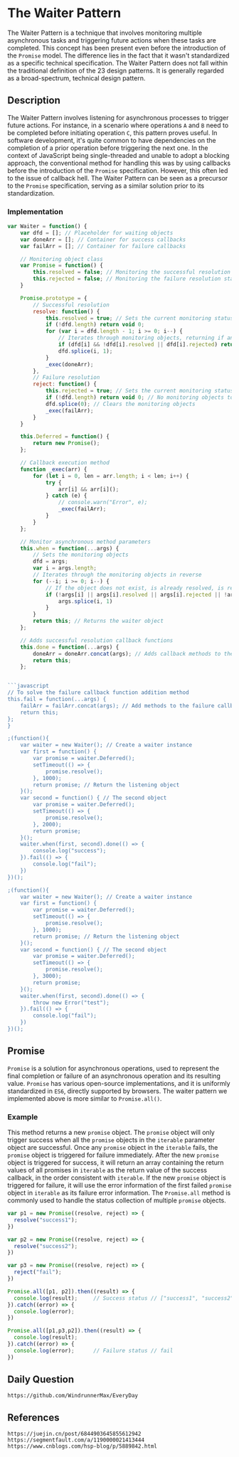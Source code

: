 # The Waiter Pattern

The Waiter Pattern is a technique that involves monitoring multiple asynchronous tasks and triggering future actions when these tasks are completed. This concept has been present even before the introduction of the `Promise` model. The difference lies in the fact that it wasn't standardized as a specific technical specification. The Waiter Pattern does not fall within the traditional definition of the 23 design patterns. It is generally regarded as a broad-spectrum, technical design pattern.

## Description
The Waiter Pattern involves listening for asynchronous processes to trigger future actions. For instance, in a scenario where operations `A` and `B` need to be completed before initiating operation `C`, this pattern proves useful. In software development, it's quite common to have dependencies on the completion of a prior operation before triggering the next one. In the context of JavaScript being single-threaded and unable to adopt a blocking approach, the conventional method for handling this was by using callbacks before the introduction of the `Promise` specification. However, this often led to the issue of callback hell. The Waiter Pattern can be seen as a precursor to the `Promise` specification, serving as a similar solution prior to its standardization.

### Implementation

```javascript
var Waiter = function() {
    var dfd = []; // Placeholder for waiting objects
    var doneArr = []; // Container for success callbacks
    var failArr = []; // Container for failure callbacks

    // Monitoring object class
    var Promise = function() {
        this.resolved = false; // Monitoring the successful resolution status of an object
        this.rejected = false; // Monitoring the failure resolution status of an object
    }

    Promise.prototype = {
        // Successful resolution
        resolve: function() {
            this.resolved = true; // Sets the current monitoring status to successful
            if (!dfd.length) return void 0;
            for (var i = dfd.length - 1; i >= 0; i--) {
                // Iterates through monitoring objects, returning if any of them are not resolved or are rejected
                if (dfd[i] && !dfd[i].resolved || dfd[i].rejected) return void 0;
                dfd.splice(i, 1);
            }
            _exec(doneArr);
        },
        // Failure resolution
        reject: function() {
            this.rejected = true; // Sets the current monitoring status to failed
            if (!dfd.length) return void 0; // No monitoring objects to cancel
            dfd.splice(0); // Clears the monitoring objects
            _exec(failArr);
        }
    }

    this.Deferred = function() {
        return new Promise();
    };

    // Callback execution method
    function _exec(arr) {
        for (let i = 0, len = arr.length; i < len; i++) {
            try {
                arr[i] && arr[i]();
            } catch (e) {
                // console.warn("Error", e);
                _exec(failArr);
            }
        }
    };

    // Monitor asynchronous method parameters
    this.when = function(...args) {
        // Sets the monitoring objects
        dfd = args;
        var i = args.length;
        // Iterates through the monitoring objects in reverse
        for (--i; i >= 0; i--) {
            // If the object does not exist, is already resolved, is rejected, or is not an instance of Promise
            if (!args[i] || args[i].resolved || args[i].rejected || !args[i] instanceof Promise) {
                args.splice(i, 1)
            }
        }
        return this; // Returns the waiter object
    };

    // Adds successful resolution callback functions
    this.done = function(...args) {
        doneArr = doneArr.concat(args); // Adds callback methods to the success callback function container
        return this;
    };


```javascript
// To solve the failure callback function addition method
this.fail = function(...args) {
    failArr = failArr.concat(args); // Add methods to the failure callback function
    return this;
};
}

;(function(){
    var waiter = new Waiter(); // Create a waiter instance
    var first = function() {
        var promise = waiter.Deferred();
        setTimeout(() => {
            promise.resolve();
        }, 1000);
        return promise; // Return the listening object
    }();
    var second = function() { // The second object
        var promise = waiter.Deferred();
        setTimeout(() => {
            promise.resolve();
        }, 2000);
        return promise;
    }();
    waiter.when(first, second).done(() => {
        console.log("success");
    }).fail(() => {
        console.log("fail");
    })
})();

;(function(){
    var waiter = new Waiter(); // Create a waiter instance
    var first = function() {
        var promise = waiter.Deferred();
        setTimeout(() => {
            promise.resolve();
        }, 1000);
        return promise; // Return the listening object
    }();
    var second = function() { // The second object
        var promise = waiter.Deferred();
        setTimeout(() => {
            promise.resolve();
        }, 3000);
        return promise;
    }();
    waiter.when(first, second).done(() => {
        throw new Error("test");
    }).fail(() => {
        console.log("fail");
    })
})();
```

## Promise
`Promise` is a solution for asynchronous operations, used to represent the final completion or failure of an asynchronous operation and its resulting value. `Promise` has various open-source implementations, and it is uniformly standardized in `ES6`, directly supported by browsers. The waiter pattern we implemented above is more similar to `Promise.all()`.

### Example
This method returns a new `promise` object. The `promise` object will only trigger success when all the `promise` objects in the `iterable` parameter object are successful. Once any `promise` object in the `iterable` fails, the `promise` object is triggered for failure immediately. After the new `promise` object is triggered for success, it will return an array containing the return values of all promises in `iterable` as the return value of the success callback, in the order consistent with `iterable`. If the new `promise` object is triggered for failure, it will use the error information of the first failed `promise` object in `iterable` as its failure error information. The `Promise.all` method is commonly used to handle the status collection of multiple `promise` objects.

```javascript
var p1 = new Promise((resolve, reject) => {
  resolve("success1");
})

var p2 = new Promise((resolve, reject) => {
  resolve("success2");
})

var p3 = new Promise((resolve, reject) => {
  reject("fail");
})

Promise.all([p1, p2]).then((result) => {
  console.log(result);     // Success status // ["success1", "success2"]
}).catch((error) => {
  console.log(error);
})

Promise.all([p1,p3,p2]).then((result) => {
  console.log(result);
}).catch((error) => {
  console.log(error);      // Failure status // fail
})
```


## Daily Question

```
https://github.com/WindrunnerMax/EveryDay
```

## References

```
https://juejin.cn/post/6844903645855612942
https://segmentfault.com/a/1190000021413444
https://www.cnblogs.com/hsp-blog/p/5889842.html
```